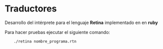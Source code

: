 # Traductores
 Desarrollo del intérprete para el lenguaje **Retina** implementado en  en **ruby**

Para hacer pruebas ejecutar el siguiente comando: 
```
 	./retina nombre_programa.rtn
```
